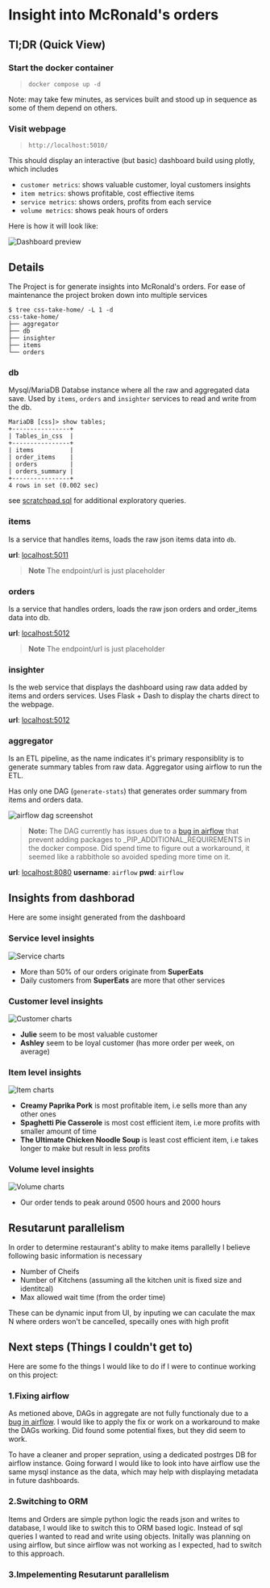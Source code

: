 # Insight into McRonald's orders

## Tl;DR (Quick View)

### Start the docker container

> `docker compose up -d`

Note: may take few minutes, as services built and stood up in sequence as some of them depend on others.

### Visit webpage

> `http://localhost:5010/`

This should display an interactive (but basic) dashboard build using plotly, which includes

- `customer metrics`: shows valuable customer, loyal customers insights
- `item metrics`: shows profitable, cost effiective items
- `service metrics`: shows orders, profits from each service
- `volume metrics`: shows peak hours of orders

Here is how it will look like:

![Dashboard preview](dashboard_view.gif)

## Details

The Project is for generate insights into McRonald's orders. For ease of  maintenance the project broken down into multiple services

```
$ tree css-take-home/ -L 1 -d
css-take-home/
├── aggregator
├── db
├── insighter
├── items
└── orders
```

### **db**

Mysql/MariaDB Databse instance where all the raw and aggregated data save. Used by `items`, `orders` and `insighter` services to read and write from the db.

```
MariaDB [css]> show tables;
+----------------+
| Tables_in_css  |
+----------------+
| items          |
| order_items    |
| orders         |
| orders_summary |
+----------------+
4 rows in set (0.002 sec)
```

see [scratchpad.sql](scratchpad.sql) for additional exploratory queries.

### **items**

Is a service that handles items, loads the raw json items data into `db`.

**url**: [localhost:5011](http://localhost:5011)
> **Note** The endpoint/url is just placeholder

### **orders**

Is a service that handles orders, loads the raw json orders and order_items data into db.

**url**: [localhost:5012](http://localhost:5012)
> **Note** The endpoint/url is just placeholder

### **insighter**

Is the web service that displays the dashboard using raw data added by items and orders services. Uses Flask + Dash to display the charts direct to the webpage.

**url**: [localhost:5012](http://localhost:5010)

### **aggregator**

Is an ETL pipeline, as the name indicates it's primary responsiblity is to generate summary tables from raw data. Aggregator using airflow to run the ETL.

Has only one DAG (`generate-stats`) that generates order summary from items and orders data.

![airflow dag screenshot](airflow.png)

> **Note:** The DAG currently has issues due to a [bug in airflow](https://github.com/apache/airflow/discussions/23508) that prevent adding packages to _PIP_ADDITIONAL_REQUIREMENTS in the docker compose. Did spend time to figure out a workaround, it seemed like a rabbithole so avoided speding more time on it.

**url**: [localhost:8080](http://localhost:8080)
**username**: `airflow`
**pwd**: `airflow`

## Insights from dashborad

Here are some insight generated from the dashboard

### Service level insights

![Service charts](dashboard_service.png)

- More than 50% of our orders originate from **SuperEats**
- Daily customers from **SuperEats** are more that other services

### Customer level insights

![Customer charts](dashboard_customer.png)

- **Julie** seem to be most valuable customer
- **Ashley** seem to be loyal customer (has more order per week, on average)

### Item level insights

![Item charts](dashboard_item.png)

- **Creamy Paprika Pork** is most profitable item, i.e sells more than any other ones
- **Spaghetti Pie Casserole** is most cost efficient item, i.e more profits with smaller amount of time
- **The Ultimate Chicken Noodle Soup** is least cost efficient item, i.e takes longer to make but result in less profits

### Volume level insights

![Volume charts](dashboard_volume.png)

- Our order tends to peak around 0500 hours and 2000 hours

## Resutarunt parallelism

In order to determine restaurant's ablity to make items parallelly I believe following basic information is necessary

- Number of Cheifs
- Number of Kitchens (assuming all the kitchen unit is fixed size and identitcal)
- Max allowed wait time (from the order time)

These can be dynamic input from UI, by inputing we can caculate the max N where orders won't be cancelled, specailly ones with high profit

## Next steps (Things I couldn't get to)

Here are some fo the things I would like to do if I were to continue working on this project:

### **1.Fixing airflow**
  
  As metioned above, DAGs in aggregate are not fully functionaly due to a [bug in airflow](https://github.com/apache/airflow/discussions/23508). I would like to apply the fix or work on a workaround to make the DAGs working. Did found some potential fixes, but they did seem to work.

  To have a cleaner and proper sepration, using a dedicated postrges DB for airflow instance. Going forward I would like to look into have airflow use the same mysql instance as the data, which may help with displaying metadata in future dashboards.

### **2.Switching to ORM**

  Items and Orders are simple python logic the reads json and writes to database, I would like to switch this to ORM based logic. Instead of sql queries I wanted to read and write using objects. Initally was planning on using airflow, but since airflow was not working as I expected, had to switch to this approach.

### **3.Impelementing Resutarunt parallelism**
